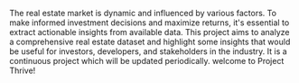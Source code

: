 The real estate market is dynamic and influenced by various factors. To make informed investment decisions and maximize returns, 
it's essential to extract actionable insights from available data. 
This project aims to analyze a comprehensive real estate dataset and highlight some insights that would be useful for investors, developers, and stakeholders in the industry. 
It is a continuous project which will be updated periodically. welcome to Project Thrive!
